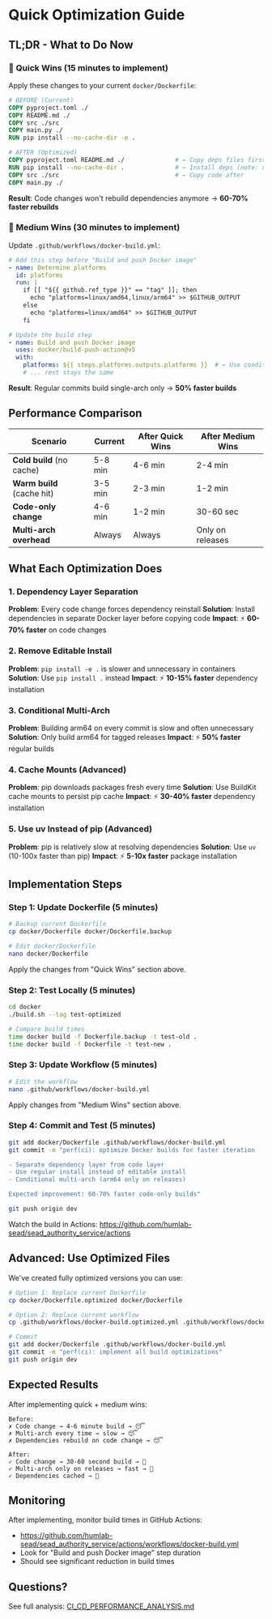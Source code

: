 # Quick Optimization Guide

## TL;DR - What to Do Now

### 🚀 Quick Wins (15 minutes to implement)

Apply these changes to your current `docker/Dockerfile`:

```dockerfile
# BEFORE (Current)
COPY pyproject.toml ./
COPY README.md ./
COPY src ./src
COPY main.py ./
RUN pip install --no-cache-dir -e .

# AFTER (Optimized) 
COPY pyproject.toml README.md ./              # ← Copy deps files first
RUN pip install --no-cache-dir .              # ← Install deps (note: no -e flag)
COPY src ./src                                # ← Copy code after
COPY main.py ./
```

**Result**: Code changes won't rebuild dependencies anymore → **60-70% faster rebuilds**

### 🎯 Medium Wins (30 minutes to implement)

Update `.github/workflows/docker-build.yml`:

```yaml
# Add this step before "Build and push Docker image"
- name: Determine platforms
  id: platforms
  run: |
    if [[ "${{ github.ref_type }}" == "tag" ]]; then
      echo "platforms=linux/amd64,linux/arm64" >> $GITHUB_OUTPUT
    else
      echo "platforms=linux/amd64" >> $GITHUB_OUTPUT
    fi

# Update the build step
- name: Build and push Docker image
  uses: docker/build-push-action@v5
  with:
    platforms: ${{ steps.platforms.outputs.platforms }}  # ← Use conditional platforms
    # ... rest stays the same
```

**Result**: Regular commits build single-arch only → **50% faster builds**

## Performance Comparison

| Scenario | Current | After Quick Wins | After Medium Wins |
|----------|---------|------------------|-------------------|
| **Cold build** (no cache) | 5-8 min | 4-6 min | 2-4 min |
| **Warm build** (cache hit) | 3-5 min | 2-3 min | 1-2 min |
| **Code-only change** | 4-6 min | 1-2 min | 30-60 sec |
| **Multi-arch overhead** | Always | Always | Only on releases |

## What Each Optimization Does

### 1. Dependency Layer Separation
**Problem**: Every code change forces dependency reinstall
**Solution**: Install dependencies in separate Docker layer before copying code
**Impact**: ⚡ **60-70% faster** on code changes

### 2. Remove Editable Install
**Problem**: `pip install -e .` is slower and unnecessary in containers
**Solution**: Use `pip install .` instead
**Impact**: ⚡ **10-15% faster** dependency installation

### 3. Conditional Multi-Arch
**Problem**: Building arm64 on every commit is slow and often unnecessary
**Solution**: Only build arm64 for tagged releases
**Impact**: ⚡ **50% faster** regular builds

### 4. Cache Mounts (Advanced)
**Problem**: pip downloads packages fresh every time
**Solution**: Use BuildKit cache mounts to persist pip cache
**Impact**: ⚡ **30-40% faster** dependency installation

### 5. Use uv Instead of pip (Advanced)
**Problem**: pip is relatively slow at resolving dependencies
**Solution**: Use `uv` (10-100x faster than pip)
**Impact**: ⚡ **5-10x faster** package installation

## Implementation Steps

### Step 1: Update Dockerfile (5 minutes)

```bash
# Backup current Dockerfile
cp docker/Dockerfile docker/Dockerfile.backup

# Edit docker/Dockerfile
nano docker/Dockerfile
```

Apply the changes from "Quick Wins" section above.

### Step 2: Test Locally (5 minutes)

```bash
cd docker
./build.sh --tag test-optimized

# Compare build times
time docker build -f Dockerfile.backup -t test-old .
time docker build -f Dockerfile -t test-new .
```

### Step 3: Update Workflow (5 minutes)

```bash
# Edit the workflow
nano .github/workflows/docker-build.yml
```

Apply changes from "Medium Wins" section above.

### Step 4: Commit and Test (5 minutes)

```bash
git add docker/Dockerfile .github/workflows/docker-build.yml
git commit -m "perf(ci): optimize Docker builds for faster iteration

- Separate dependency layer from code layer
- Use regular install instead of editable install  
- Conditional multi-arch (arm64 only on releases)

Expected improvement: 60-70% faster code-only builds"

git push origin dev
```

Watch the build in Actions: https://github.com/humlab-sead/sead_authority_service/actions

## Advanced: Use Optimized Files

We've created fully optimized versions you can use:

```bash
# Option 1: Replace current Dockerfile
cp docker/Dockerfile.optimized docker/Dockerfile

# Option 2: Replace current workflow
cp .github/workflows/docker-build.optimized.yml .github/workflows/docker-build.yml

# Commit
git add docker/Dockerfile .github/workflows/docker-build.yml
git commit -m "perf(ci): implement all build optimizations"
git push origin dev
```

## Expected Results

After implementing quick + medium wins:

```
Before:
✗ Code change → 4-6 minute build → 😴
✗ Multi-arch every time → slow → 😴
✗ Dependencies rebuild on code change → 😴

After:  
✓ Code change → 30-60 second build → 🚀
✓ Multi-arch only on releases → fast → 🚀
✓ Dependencies cached → 🚀
```

## Monitoring

After implementing, monitor build times in GitHub Actions:
- https://github.com/humlab-sead/sead_authority_service/actions/workflows/docker-build.yml
- Look for "Build and push Docker image" step duration
- Should see significant reduction in build times

## Questions?

See full analysis: [CI_CD_PERFORMANCE_ANALYSIS.md](CI_CD_PERFORMANCE_ANALYSIS.md)
